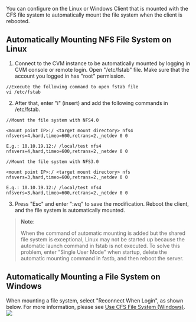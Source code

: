 
You can configure on the Linux or Windows Client that is mounted with the CFS file system to automatically mount the file system when the client is rebooted.

## Automatically Mounting NFS File System on Linux
1. Connect to the CVM instance to be automatically mounted by logging in CVM console or remote login. Open "/etc/fstab" file. Make sure that the account you logged in has "root" permission.

```
//Execute the following command to open fstab file
vi /etc/fstab

```

2. After that, enter "i" (insert) and add the following commands in /etc/fstab.

```
//Mount the file system with NFS4.0

<mount point IP>:/ <target mount directory> nfs4 nfsvers=4,hard,timeo=600,retrans=2,_netdev 0 0

E.g.: 10.10.19.12:/ /local/test nfs4 nfsvers=4,hard,timeo=600,retrans=2,_netdev 0 0

```

```
//Mount the file system with NFS3.0

<mount point IP>:/ <target mount directory> nfs nfsvers=3,hard,timeo=600,retrans=2,_netdev 0 0

E.g.: 10.10.19.12:/ /local/test nfs4 nfsvers=3,hard,timeo=600,retrans=2,_netdev 0 0

```

3. Press "Esc" and enter ":wq" to save the modification. Reboot the client, and the file system is automatically mounted.

> **Note**:
>
> When the command of automatic mounting is added but the shared file system is exceptional, Linux may not be started up because the automatic launch command in fstab is not executed. To solve this problem, enter "Single User Mode" when startup, delete the automatic mounting command in fastb, and then reboot the server.



## Automatically Mounting a File System on Windows
When mounting a file system, select "Reconnect When Login", as shown below. For more information, please see [Use CFS File System (Windows)](https://cloud.tencent.com/document/product/582/11524).
![](https://main.qcloudimg.com/raw/4e4731dddb8efdb7b1770912d9c8b8fd.png)


